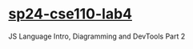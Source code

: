 # [sp24-cse110-lab4](https://github.com/jason-boenjamin/sp24-cse110-lab4)
JS Language Intro, Diagramming and DevTools Part 2
